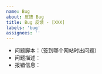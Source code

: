 ```yaml
---
name: Bug
about: 反馈 Bug
title: Bug 反馈 - [XXX]
labels: 'bug'
assignees: ''
---
```


* 问题脚本：（签到哪个网站时出问题）
* 问题描述：
* 报错信息：

